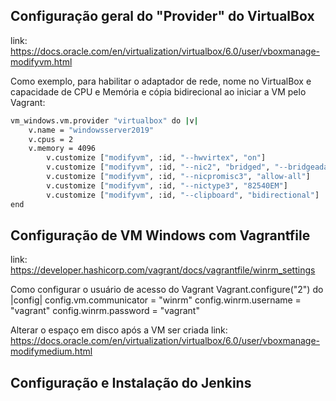 ## Configuração geral do "Provider" do VirtualBox

link: https://docs.oracle.com/en/virtualization/virtualbox/6.0/user/vboxmanage-modifyvm.html

Como exemplo, para habilitar o adaptador de rede, nome no VirtualBox e capacidade de CPU e Memória e cópia bidirecional ao iniciar a VM pelo Vagrant:

```bash
vm_windows.vm.provider "virtualbox" do |v|
    v.name = "windowsserver2019"
    v.cpus = 2
    v.memory = 4096
        v.customize ["modifyvm", :id, "--hwvirtex", "on"]
        v.customize ["modifyvm", :id, "--nic2", "bridged", "--bridgeadapter2" , "Realtek PCIe GBE Family Controller", "--cableconnected2", "off"]
        v.customize ["modifyvm", :id, "--nicpromisc3", "allow-all"]
        v.customize ["modifyvm", :id, "--nictype3", "82540EM"]
        v.customize ["modifyvm", :id, "--clipboard", "bidirectional"]
end
```        



## Configuração de VM Windows com Vagrantfile

link: https://developer.hashicorp.com/vagrant/docs/vagrantfile/winrm_settings

Como configurar o usuário de acesso do Vagrant
Vagrant.configure("2") do |config|
config.vm.communicator = "winrm"
config.winrm.username = "vagrant"
config.winrm.password = "vagrant"

Alterar o espaço em disco após a VM ser criada
link: https://docs.oracle.com/en/virtualization/virtualbox/6.0/user/vboxmanage-modifymedium.html

## Configuração e Instalação do Jenkins
